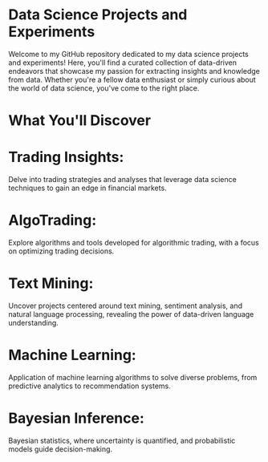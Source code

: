 # Data Science Projects and Experiments

Welcome to my GitHub repository dedicated to my data science projects and experiments! Here, you'll find a curated collection of data-driven endeavors that showcase my passion for extracting insights and knowledge from data. Whether you're a fellow data enthusiast or simply curious about the world of data science, you've come to the right place.

# What You'll Discover

# Trading Insights: 
Delve into trading strategies and analyses that leverage data science techniques to gain an edge in financial markets.
# AlgoTrading: 
Explore algorithms and tools developed for algorithmic trading, with a focus on optimizing trading decisions.
# Text Mining: 
Uncover projects centered around text mining, sentiment analysis, and natural language processing, revealing the power of data-driven language understanding.
# Machine Learning: 
Application of machine learning algorithms to solve diverse problems, from predictive analytics to recommendation systems.
# Bayesian Inference:  
Bayesian statistics, where uncertainty is quantified, and probabilistic models guide decision-making.
